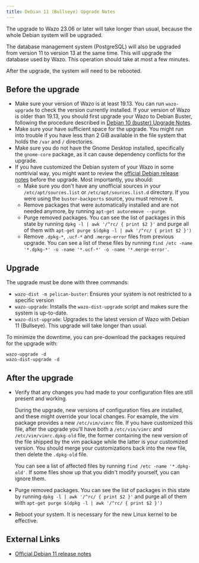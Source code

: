 ```yaml
---
title: Debian 11 (Bullseye) Upgrade Notes
---
```


The upgrade to Wazo 23.06 or later will take longer than usual, because the whole Debian system will
be upgraded.

The database management system (PostgreSQL) will also be upgraded from version 11 to version 13 at
the same time. This will upgrade the database used by Wazo. This operation should take at most a few
minutes.

After the upgrade, the system will need to be rebooted.

## Before the upgrade

- Make sure your version of Wazo is at least 19.13. You can run `wazo-upgrade` to check the version
  currently installed. If your version of Wazo is older than 19.13, you should first upgrade your
  Wazo to Debian Buster, following the procedure described in
  [Debian 10 (buster) Upgrade Notes](/uc-doc/upgrade/upgrade_notes_details/19-13/buster).
- Make sure your have sufficient space for the upgrade. You might run into trouble if you have less
  than 2 GiB available in the file system that holds the `/var` and `/` directories.
- Make sure you do not have the Gnome Desktop installed, specifically the `gnome-core` package, as
  it can cause dependency conflicts for the upgrade.
- If you have customized the Debian system of your Wazo in some nontrivial way, you might want to
  review the [official Debian release notes](https://www.debian.org/releases/bullseye/releasenotes)
  before the upgrade. Most importantly, you should:
  - Make sure you don't have any unofficial sources in your `/etc/apt/sources.list` or
    `/etc/apt/sources.list.d` directory. If you were using the `buster-backports` source, you must
    remove it.
  - Remove packages that were automatically installed and are not needed anymore, by running
    `apt-get autoremove --purge`.
  - Purge removed packages. You can see the list of packages in this state by running
    `dpkg -l | awk '/^rc/ { print $2 }'` and purge all of them with
    `apt-get purge $(dpkg -l | awk '/^rc/ { print $2 }')`
  - Remove `.dpkg-*`, `.ucf-*` and `.merge-error` files from previous upgrade. You can see a list of
    these files by running `find /etc -name '*.dpkg-*' -o -name '*.ucf-*' -o -name '*.merge-error'`.

## Upgrade

The upgrade must be done with three commands:

- `wazo-dist -m pelican-buster`: Ensures your system is not restricted to a specific version
- `wazo-upgrade`: Installs the `wazo-dist-upgrade` script and makes sure the system is up-to-date.
- `wazo-dist-upgrade`: Upgrades to the latest version of Wazo with Debian 11 (Bullseye). This
  upgrade will take longer than usual.

To minimize the downtime, you can pre-download the packages required for the upgrade with:

```shell
wazo-upgrade -d
wazo-dist-upgrade -d
```

## After the upgrade

- Verify that any changes you had made to your configuration files are still present and working.

  During the upgrade, new versions of configuration files are installed, and these might override
  your local changes. For example, the vim package provides a new `/etc/vim/vimrc` file. If you have
  customized this file, after the upgrade you'll have both a `/etc/vim/vimrc` and
  `/etc/vim/vimrc.dpkg-old` file, the former containing the new version of the file shipped by the
  vim package while the latter is your customized version. You should merge your customizations back
  into the new file, then delete the `.dpkg-old` file.

  You can see a list of affected files by running `find /etc -name '*.dpkg-old'`. If some files show
  up that you didn't modify yourself, you can ignore them.

- Purge removed packages. You can see the list of packages in this state by running
  `dpkg -l | awk '/^rc/ { print $2 }'` and purge all of them with
  `apt-get purge $(dpkg -l | awk '/^rc/ { print $2 }')`
- Reboot your system. It is necessary for the new Linux kernel to be effective.

## External Links

- [Official Debian 11 release notes](https://www.debian.org/releases/bullseye/releasenotes)
